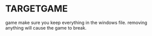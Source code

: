 # TARGETGAME
game
make sure you keep everything in the windows file. removing anything will cause the game to break.
